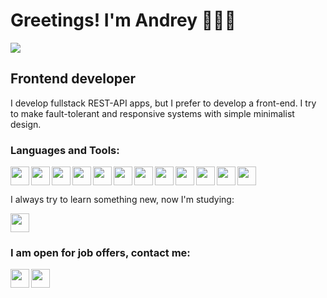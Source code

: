# Greetings! I'm Andrey 🧑🏼‍💻 #

<img src="https://www.codewars.com/users/1037cs/badges/small"/>

## Frontend developer ##

I develop fullstack REST-API apps, but I prefer to develop a front-end. I try to make fault-tolerant and responsive systems with simple minimalist design.


### Languages and Tools:
<img width="30px" height="30px" align="left" src="https://cdn.jsdelivr.net/gh/devicons/devicon/icons/react/react-original.svg" />
<img width="30px" height="30px" align="left" src="https://cdn.jsdelivr.net/gh/devicons/devicon/icons/redux/redux-original.svg" />
<img width="30px" height="30px" align="left" src="https://cdn.jsdelivr.net/gh/devicons/devicon/icons/nextjs/nextjs-line.svg" />
<img width="30px" height="30px" align="left" src="https://cdn.jsdelivr.net/gh/devicons/devicon/icons/javascript/javascript-original.svg" />
<img width="30px" height="30px" align="left" src="https://cdn.jsdelivr.net/gh/devicons/devicon/icons/typescript/typescript-original.svg" />
<img width="30px" height="30px" align="left" src="https://cdn.jsdelivr.net/gh/devicons/devicon/icons/figma/figma-original.svg" />   
<img width="30px" height="30px" align="left" src="https://cdn.jsdelivr.net/gh/devicons/devicon/icons/html5/html5-plain.svg" />          
<img width="30px" height="30px" align="left" src="https://cdn.jsdelivr.net/gh/devicons/devicon/icons/sass/sass-original.svg" />  
<img width="30px" height="30px" align="left" src="https://cdn.jsdelivr.net/gh/devicons/devicon/icons/mongodb/mongodb-original.svg" />
<img width="30px" height="30px" align="left" src="https://cdn.jsdelivr.net/gh/devicons/devicon/icons/postgresql/postgresql-original.svg" />
<img width="30px" height="30px" align="left" src="https://cdn.jsdelivr.net/gh/devicons/devicon/icons/nodejs/nodejs-original.svg" />
<img width="30px" height="30px" src="https://cdn.jsdelivr.net/gh/devicons/devicon/icons/git/git-original.svg" />

I always try to learn something new, now I'm studying: 

<img width="30px" height="30px" src="https://cdn.jsdelivr.net/gh/devicons/devicon/icons/jest/jest-plain.svg" />

###  I am open for job offers, contact me: ###
[<img width="30px" height="30px" align="left" src="https://upload.wikimedia.org/wikipedia/commons/8/82/Telegram_logo.svg" />](https://t.me/lleucate)
[<img width="30px" height="30px" src="https://upload.wikimedia.org/wikipedia/commons/2/21/VK.com-logo.svg" />](https://vk.com/lleucate)
